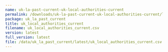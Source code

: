 ```yaml
---
name: uk-la-past-current-uk-local-authorities-current
permalink: /downloads/uk-la-past-current-uk-local-authorities-current/latest
package: uk_la_past_current
title: uk_local_authorities_current
filename: uk_local_authorities_current.csv
version: latest
full_version: latest
file: /data/uk_la_past_current/latest/uk_local_authorities_current.csv
---
```

